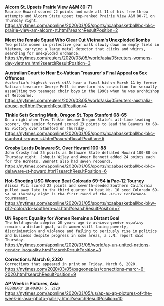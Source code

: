 **Alcorn St. Upsets Prairie View A&M 80-71**\
`Maurice Howard scored 22 points and made all 11 of his free throw attempts and Alcorn State upset top-ranked Prairie View A&M 80-71 on Thursday night.`\
https://nytimes.com/aponline/2020/03/05/sports/ncaabasketball/bc-bkc-prairie-view-am-alcorn-st.html?searchResultPosition=2

**Meet the Female Squad Who Clear Out Vietnam's Unexploded Bombs**\
`Two petite women in protective gear walk slowly down an empty field in Vietnam, carrying a large metal detector that clicks and whirrs, searching for unexploded ordnance.`\
https://nytimes.com/reuters/2020/03/05/world/asia/05reuters-womens-day-vietnam.html?searchResultPosition=3

**Australian Court to Hear Ex-Vatican Treasurer's Final Appeal on Sex Offences**\
`Australia's highest court will hear a final bid on March 11 by former Vatican treasurer George Pell to overturn his conviction for sexually assaulting two teenaged choir boys in the 1990s when he was archbishop of Melbourne.`\
https://nytimes.com/reuters/2020/03/05/world/asia/05reuters-australia-abuse-pell.html?searchResultPosition=4

**Tinkle Sets Scoring Mark, Oregon St. Tops Stanford 68-65**\
`On a night when Tres Tinkle became Oregon State’s all-time leading scorer, the senior forward scored 23 points to lead the Beavers to 68-65 victory over Stanford on Thursday.`\
https://nytimes.com/aponline/2020/03/05/sports/ncaabasketball/bc-bkc-stanford-oregon-st.html?searchResultPosition=5

**Crosby Leads Delaware St. Over Howard 100-88**\
`John Crosby had 25 points as Delaware State defeated Howard 100-88 on Thursday night. Johquin Wiley and Ameer Bennett added 24 points each for the Hornets. Bennett also had seven rebounds.`\
https://nytimes.com/aponline/2020/03/05/sports/ncaabasketball/bc-bkc-delaware-st-howard.html?searchResultPosition=6

**Hot-Shooting USC Women Beat Colorado 69-54 in Pac-12 Tourney**\
`Alissa Pili scored 22 points and seventh-seeded Southern California pulled away late in the third quarter to beat No. 10 seed Colorado 69-54 on Thursday night in the first round of the Pac-12 Conference tournament. `\
https://nytimes.com/aponline/2020/03/05/sports/ncaabasketball/bc-bkw-p12-colorado-southern-cal.html?searchResultPosition=7

**UN Report: Equality for Women Remains a Distant Goal**\
`The bold agenda adopted 25 years ago to achieve gender equality remains a distant goal, with women still facing poverty, discrimination and violence and failing to seriously rise in politics and business despite progress in some areas, a U.N. report said Thursday.`\
https://nytimes.com/aponline/2020/03/05/world/ap-un-united-nations-gender-inequality.html?searchResultPosition=8

**Corrections: March 6, 2020**\
`Corrections that appeared in print on Friday, March 6, 2020.`\
https://nytimes.com/2020/03/05/pageoneplus/corrections-march-6-2020.html?searchResultPosition=9

**AP Week in Pictures, Asia**\
`FEBRUARY 28-MARCH 5, 2020`\
https://nytimes.com/aponline/2020/03/05/us/ap-as-ap-pictures-of-the-week-in-asia-photo-gallery.html?searchResultPosition=10

